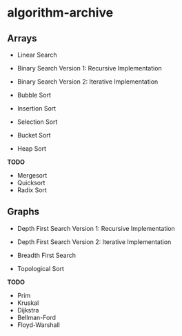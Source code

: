 # algorithm-archive

## Arrays

- Linear Search
- Binary Search Version 1: Recursive Implementation
- Binary Search Version 2: Iterative Implementation

- Bubble Sort
- Insertion Sort
- Selection Sort
- Bucket Sort
- Heap Sort

**TODO**

- Mergesort
- Quicksort
- Radix Sort

## Graphs

- Depth First Search Version 1: Recursive Implementation
- Depth First Search Version 2: Iterative Implementation
- Breadth First Search

- Topological Sort

**TODO**

- Prim
- Kruskal
- Dijkstra
- Bellman-Ford
- Floyd-Warshall